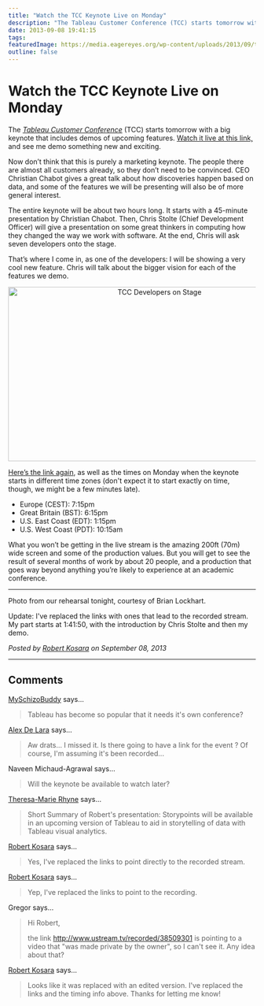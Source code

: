 ```yaml
---
title: "Watch the TCC Keynote Live on Monday"
description: "The Tableau Customer Conference (TCC) starts tomorrow with a big keynote that includes demos of upcoming features. Watch it live at this link, and see me demo something new and exciting."
date: 2013-09-08 19:41:15
tags: 
featuredImage: https://media.eagereyes.org/wp-content/uploads/2013/09/tcc-devs-on-stage.jpg
outline: false
---
```


# Watch the TCC Keynote Live on Monday

The <a href="http://tcc13.tableauconference.com/"><em>Tableau Customer Conference</em></a> (TCC) starts tomorrow with a big keynote that includes demos of upcoming features. <a href="http://www.ustream.tv/recorded/39494039">Watch it live at this link,</a> and see me demo something new and exciting.

Now don’t think that this is purely a marketing keynote. The people there are almost all customers already, so they don’t need to be convinced. CEO Christian Chabot gives a great talk about how discoveries happen based on data, and some of the features we will be presenting will also be of more general interest.

The entire keynote will be about two hours long. It starts with a 45-minute presentation by Christian Chabot. Then, Chris Stolte (Chief Development Officer) will give a presentation on some great thinkers in computing how they changed the way we work with software. At the end, Chris will ask seven developers onto the stage.

That’s where I come in, as one of the developers: I will be showing a very cool new feature. Chris will talk about the bigger vision for each of the features we demo.

<p align="center"><img class="aligncenter size-full wp-image-2605" alt="TCC Developers on Stage" src="https://media.eagereyes.org/wp-content/uploads/2013/09/tcc-devs-on-stage.jpg" width="600" height="354" /></p>

<a href="http://www.ustream.tv/recorded/39494039">Here’s the link again</a>, as well as the times on Monday when the keynote starts in different time zones (don't expect it to start exactly on time, though, we might be a few minutes late).

<ul>
    <li>Europe (CEST): 7:15pm</li>
    <li>Great Britain (BST): 6:15pm</li>
    <li>U.S. East Coast (EDT): 1:15pm</li>
    <li>U.S. West Coast (PDT): 10:15am</li>
</ul>

What you won’t be getting in the live stream is the amazing 200ft (70m) wide screen and some of the production values. But you will get to see the result of several months of work by about 20 people, and a production that goes way beyond anything you’re likely to experience at an academic conference.

<hr />

Photo from our rehearsal tonight, courtesy of Brian Lockhart.

Update: I've replaced the links with ones that lead to the recorded stream. My part starts at 1:41:50, with the introduction by Chris Stolte and then my demo.


_Posted by <a href="/about">Robert Kosara</a> on September 08, 2013_


<aside class="comments">

---
## Comments

<a href="http://gravatar.com/myschizobuddy" rel="nofollow noopener" target="_blank">MySchizoBuddy</a> says…
>	Tableau has become so popular that it needs it's own conference?

<a href="https://plus.google.com/114156875901089210081" rel="nofollow noopener" target="_blank">Alex De Lara</a> says…
>	Aw drats... I missed it. Is there going to have a link for the event ? Of course, I'm assuming it's been recorded...

Naveen Michaud-Agrawal says…
>	Will the keynote be available to watch later?

<a href="http://theresamarierhyne.com/Theresa-Marie_Rhynes_Viewpoint/Welcome.html" rel="nofollow noopener" target="_blank">Theresa-Marie Rhyne</a> says…
>	Short Summary of Robert's presentation:  Storypoints will be available in an upcoming version of Tableau to aid in storytelling of data with Tableau visual analytics.

<a href="http://eagereyes.org/about" rel="nofollow noopener" target="_blank">Robert Kosara</a> says…
>	Yes, I've replaced the links to point directly to the recorded stream.

<a href="http://eagereyes.org/about" rel="nofollow noopener" target="_blank">Robert Kosara</a> says…
>	Yep, I've replaced the links to point to the recording.

Gregor says…
>	Hi Robert,
>	
>	the link http://www.ustream.tv/recorded/38509301 is pointing to a video that "was made private by the owner", so I can't see it. Any idea about that?

<a href="http://eagereyes.org/about" rel="nofollow noopener" target="_blank">Robert Kosara</a> says…
>	Looks like it was replaced with an edited version. I've replaced the links and the timing info above. Thanks for letting me know!

</aside>

